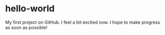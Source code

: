 # hello-world
My first project on GitHub.
I feel a bit excited now.
I hope to make progress as soon as possible!

